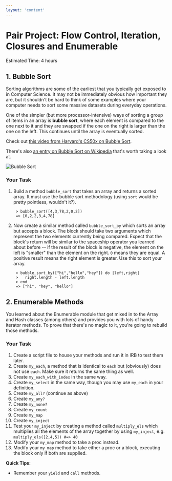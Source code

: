 ```yaml
---
layout: 'content'
---
```

# Pair Project: Flow Control, Iteration, Closures and Enumerable
Estimated Time: 4 hours

## 1. Bubble Sort

Sorting algorithms are some of the earliest that you typically get exposed to in Computer Science.  It may not be immediately obvious how important they are, but it shouldn't be hard to think of some examples where your computer needs to sort some massive datasets during everyday operations.

One of the simpler (but more processor-intensive) ways of sorting a group of items in an array is **bubble sort**, where each element is compared to the one next to it and they are swapped if the one on the right is larger than the one on the left.  This continues until the array is eventually sorted.

Check out [this video from Harvard's CS50x on Bubble Sort](http://cs50.tv/2012/fall/shorts/bubble_sort/bubble_sort-720p.mp4).

There's also [an entry on Bubble Sort on Wikipedia](http://en.wikipedia.org/wiki/Bubble_sort) that's worth taking a look at.

![Bubble Sort](images/Bubble-sort-example-300px.gif)

### Your Task
1. Build a method `bubble_sort` that takes an array and returns a sorted array.  It must use the bubble sort methodology (using `sort` would be pretty pointless, wouldn't it?).

        > bubble_sort([4,3,78,2,0,2])
        => [0,2,2,3,4,78]

2. Now create a similar method called `bubble_sort_by` which sorts an array but accepts a block.  The block should take two arguments which represent the two elements currently being compared.  Expect that the block's return will be similar to the spaceship operator you learned about before -- if the result of the block is negative, the element on the left is "smaller" than the element on the right.  `0` means they are equal.  A positive result means the right element is greater.  Use this to sort your array.

        > bubble_sort_by(["hi","hello","hey"]) do |left,right|
        >   right.length - left.length
        > end
        => ["hi", "hey", "hello"]

## 2. Enumerable Methods

You learned about the Enumerable module that get mixed in to the Array and Hash classes (among others) and provides you with lots of handy iterator methods.  To prove that there's no magic to it, you're going to rebuild those methods.

### Your Task
1. Create a script file to house your methods and run it in IRB to test them later.
1. Create `my_each`, a method that is identical to `each` but (obviously) does not use `each`.  Make sure it returns the same thing as well.
2. Create `my_each_with_index` in the same way.
3. Create `my_select` in the same way, though you may use `my_each` in your definition.
4. Create `my_all?` (continue as above)
5. Create `my_any?`
6. Create `my_none?`
6. Create `my_count`
4. Create `my_map`
6. Create `my_inject`
7. Test your `my_inject` by creating a method called `multiply_els` which multiplies all the elements of the array together by using `my_inject`, e.g. `multiply_els([2,4,5]) #=> 40`
7. Modify your `my_map` method to take a proc instead.
8. Modify your `my_map` method to take either a proc or a block, executing the block only if both are supplied.

**Quick Tips:**
* Remember your `yield` and `call` methods.

